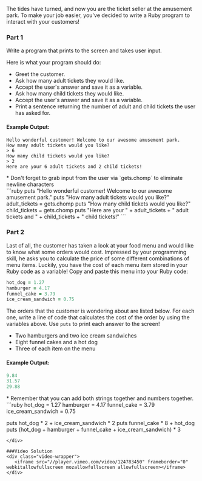 The tides have turned, and now you are the ticket seller at the amusement park. To make your job easier, you've decided to write a Ruby program to interact with your customers!

### Part 1

Write a program that prints to the screen and takes user input.

Here is what your program should do:

- Greet the customer.
- Ask how many adult tickets they would like.
- Accept the user's answer and save it as a variable.
- Ask how many child tickets they would like.
- Accept the user's answer and save it as a variable.
- Print a sentence returning the number of adult and child tickets the user has asked for.

#### Example Output:

```
Hello wonderful customer! Welcome to our awesome amusement park.
How many adult tickets would you like?
> 6
How many child tickets would you like?
> 2
Here are your 6 adult tickets and 2 child tickets!
```

<div class="show_hint">
  * Don't forget to grab input from the user via `gets.chomp` to eliminate newline characters
</div>

<div class="show_solution">
  ```ruby
  puts "Hello wonderful customer! Welcome to our awesome amusement park."
  puts "How many adult tickets would you like?"
  adult_tickets = gets.chomp
  puts "How many child tickets would you like?"
  child_tickets = gets.chomp
  puts "Here are your " + adult_tickets + " adult tickets and " + child_tickets + " child tickets!"
  ```
</div>

### Part 2

Last of all, the customer has taken a look at your food menu and would like to know what some orders would cost. Impressed by your programming skill, he asks you to calculate the price of some different combinations of menu items. Luckily, you have the cost of each menu item stored in your Ruby code as a variable! Copy and paste this menu into your Ruby code:

```ruby
hot_dog = 1.27
hamburger = 4.17
funnel_cake = 3.79
ice_cream_sandwich = 0.75
```

The orders that the customer is wondering about are listed below. For each one, write a line of code that calculates the cost of the order by using the variables above. Use `puts` to print each answer to the screen!

- Two hamburgers and two ice cream sandwiches
- Eight funnel cakes and a hot dog
- Three of each item on the menu

#### Example Output:

```ruby
9.84
31.57
29.88
```

<div class="show_hint">
* Remember that you can add both strings together and numbers together.
</div>


<div class="show_solution">
```ruby
hot_dog = 1.27
hamburger = 4.17
funnel_cake = 3.79
ice_cream_sandwich = 0.75

puts hot_dog * 2 + ice_cream_sandwich * 2
puts funnel_cake * 8 + hot_dog
puts (hot_dog + hamburger + funnel_cake + ice_cream_sandwich) * 3
```
</div>

###Video Solution
<div class="video-wrapper">
   <iframe src="//player.vimeo.com/video/124783450" frameborder="0" webkitallowfullscreen mozallowfullscreen allowfullscreen></iframe>
</div>
